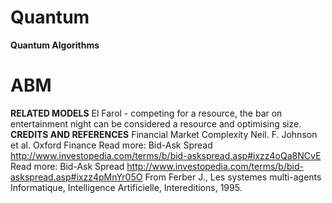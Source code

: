 # Quantum
**Quantum Algorithms**
# ABM
**RELATED MODELS**
El Farol - competing for a resource, the bar on entertainment night can be considered a resource and optimising size.
**CREDITS AND REFERENCES**
Financial Market Complexity Neil. F. Johnson et al. Oxford Finance Read more: Bid-Ask Spread http://www.investopedia.com/terms/b/bid-askspread.asp#ixzz4oQa8NCvE Read more: Bid-Ask Spread http://www.investopedia.com/terms/b/bid-askspread.asp#ixzz4pMnYr05O From Ferber J., Les systemes multi-agents Informatique, Intelligence Artificielle, Intereditions, 1995.
